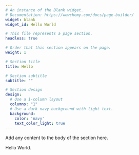 ```yaml
---
# An instance of the Blank widget.
# Documentation: https://wowchemy.com/docs/page-builder/
widget: blank
widget_id: Hello World

# This file represents a page section.
headless: true

# Order that this section appears on the page.
weight: 1

# Section title
title: Hello

# Section subtitle
subtitle: ""

# Section design
design:
  # Use a 1-column layout
  columns: "1"
  # Use a dark navy background with light text.
  background:
    color: 'navy'
    text_color_light: true
---
```


Add any content to the body of the section here.

Hello World.

